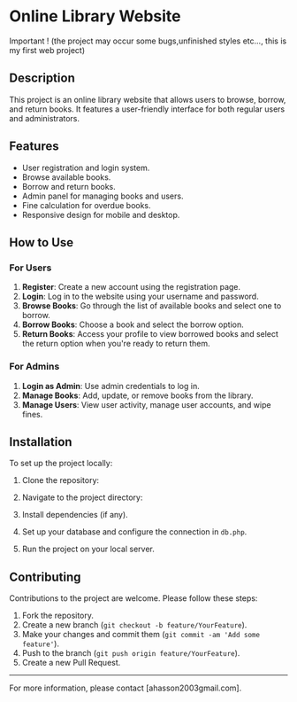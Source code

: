 # Online Library Website
Important ! (the project may occur some bugs,unfinished styles etc..., this is my first web project)
## Description

This project is an online library website that allows users to browse, borrow, and return books. It features a user-friendly interface for both regular users and administrators.

## Features

- User registration and login system.
- Browse available books.
- Borrow and return books.
- Admin panel for managing books and users.
- Fine calculation for overdue books.
- Responsive design for mobile and desktop.

## How to Use

### For Users

1. **Register**: Create a new account using the registration page.
2. **Login**: Log in to the website using your username and password.
3. **Browse Books**: Go through the list of available books and select one to borrow.
4. **Borrow Books**: Choose a book and select the borrow option.
5. **Return Books**: Access your profile to view borrowed books and select the return option when you're ready to return them.

### For Admins

1. **Login as Admin**: Use admin credentials to log in.
2. **Manage Books**: Add, update, or remove books from the library.
3. **Manage Users**: View user activity, manage user accounts, and wipe fines.

## Installation

To set up the project locally:

1. Clone the repository:
2. Navigate to the project directory:
3. Install dependencies (if any).

4. Set up your database and configure the connection in `db.php`.

5. Run the project on your local server.

## Contributing

Contributions to the project are welcome. Please follow these steps:

1. Fork the repository.
2. Create a new branch (`git checkout -b feature/YourFeature`).
3. Make your changes and commit them (`git commit -am 'Add some feature'`).
4. Push to the branch (`git push origin feature/YourFeature`).
5. Create a new Pull Request.

---

For more information, please contact [ahasson2003gmail.com].
